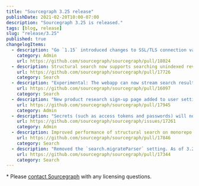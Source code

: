 ```yaml
---
title: "Sourcegraph 3.25 release"
publishDate: 2021-02-20T10:00-07:00
description: "Sourcegraph 3.25 is released."
tags: [blog, release]
slug: "release/3.25"
published: true
changelogItems:
  - description: "Go `1.15` introduced changes to SSL/TLS connection validation which requires certificates to include a `SAN`. This field was not included in older certificates and clients relied on the `CN` field. You might see an error like `x509: certificate relies on legacy Common Name field`. We recommend that customers using Sourcegraph with an external database that is connected using SSL/TLS check whether the certificate is up to date. AWS RDS customers please reference <a href='https://docs.aws.amazon.com/AmazonRDS/latest/UserGuide/UsingWithRDS.SSL-certificate-rotation.html'>AWS' documentation on updating the SSL/TLS certificate</a> for steps to rotate your certificate."
    category: Admin
    url: https://github.com/sourcegraph/sourcegraph/pull/18024
  - description: Structural search now supports searching unindexed revisions and indexed branches other than default.
    url: https://github.com/sourcegraph/sourcegraph/pull/17726
    category: Search
  - description: "Experimental: The webapp can now stream search results to the client, improving search performance. To enable it, add `{ \"experimentalFeatures\": { \"searchStreaming\": true } }` in user settings."
    url: https://github.com/sourcegraph/sourcegraph/pull/16097
    category: Search
  - description: "New product research sign-up page added to user settings. Users can now opt in to participate in user research and provide feedback. Use the new site config option `productResearchPage.enabled` to disable access to the product research sign-up page."
    url: https://github.com/sourcegraph/sourcegraph/pull/17945
    category: Admin
  - description: "Secrets (such as access tokens and passwords) will now appear as REDACTED when editing external service config, and in graphql API responses."
    url: https://github.com/sourcegraph/sourcegraph/issues/17261
    category: Admin
  - description: Improved performance of structural search on monorepo deployments
    url: https://github.com/sourcegraph/sourcegraph/pull/17846
    category: Search
  - description: "Removed the `search.migrateParser` setting. As of 3.20 and onward, a new parser processes search queries by default. Previously, `search.migrateParser` was available to enable the legacy parser. Enabling/disabling this setting now no longer has any effect."
    url: https://github.com/sourcegraph/sourcegraph/pull/17344
    category: Search
---
```

\* Please [contact Sourcegraph](https://about.sourcegraph.com/contact/sales/) with any licensing questions.
